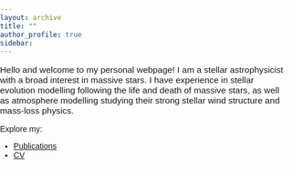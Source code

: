 ```yaml
---
layout: archive
title: ""
author_profile: true
sidebar:
---
```


<style>
    body {
        margin: 0;
        padding: 0;
        height: 100vh;
        overflow: hidden;
        font-family: Arial, sans-serif;
    }

    .bg-container {
        position: absolute;
        top: 0;
        left: 0;
        width: 100%;
        height: 100%;
        animation: slide 40s infinite;
    }

    .bg-container img {
        width: 100%;
        height: 100%;
        object-fit: cover;
    }

    @keyframes slide {
        0% { background-image: url('assets/images/bg1.jpg'); }
        25% { background-image: url('assets/images/bg2.jpg'); }
        50% { background-image: url('assets/images/bg3.jpg'); }
        75% { background-image: url('assets/images/bg4.jpg'); }
        100% { background-image: url('assets/images/bg1.jpg'); }
    }
</style>

<div class="bg-container"></div>

<p style="font-size: 1.1em;">Hello and welcome to my personal webpage! I am a stellar astrophysicist with a broad interest in massive stars. I have experience in stellar evolution modelling following the life and death of massive stars, as well as atmosphere modelling studying their strong stellar wind structure and mass-loss physics.</p>

Explore my:

- [Publications](/publications/)
- [CV](/files/cv.pdf)

